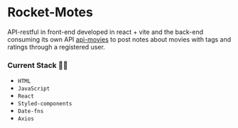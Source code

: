 # Rocket-Motes

API-restful in front-end developed in react + vite and the back-end consuming its own API [api-movies](https://github.com/victorcbb/api-movies) to post notes about movies with tags and ratings through a registered user.

### Current Stack :technologist:
- `HTML`
- `JavaScript`
- `React`
- `Styled-components`
- `Date-fns`
- `Axios`
